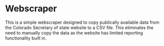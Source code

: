 # Webscraper

This is a simple webscraper designed to copy publically available data from the Colorado Secretary of state website to a CSV file. This eliminates the need to manually copy the data as the website has limited reporting functionality built in. 
